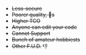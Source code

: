 * <del>Less-secure</del>
* <del>Poorer quality, :bug:s</del>
* <del>Higher TCO</del>
* <del>Anyone can edit your code</del>
* <del>Cannot Support</del>
* <del>Bunch of amateur hobbiests</del>
* <del>Other F.U.D.</del> :thumbsdown:
